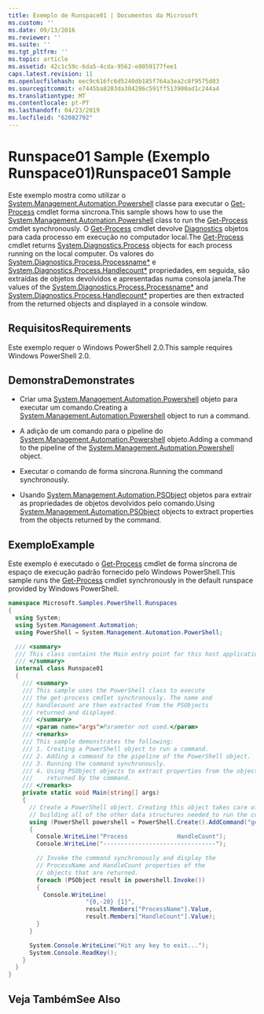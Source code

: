 ```yaml
---
title: Exemplo de Runspace01 | Documentos da Microsoft
ms.custom: ''
ms.date: 09/13/2016
ms.reviewer: ''
ms.suite: ''
ms.tgt_pltfrm: ''
ms.topic: article
ms.assetid: 42c1c59c-6da5-4cda-9562-e8059177fee1
caps.latest.revision: 11
ms.openlocfilehash: eec9c616fc6d5240db185f764a3ea2c8f9575d03
ms.sourcegitcommit: e7445ba8203da304286c591ff513900ad1c244a4
ms.translationtype: MT
ms.contentlocale: pt-PT
ms.lasthandoff: 04/23/2019
ms.locfileid: "62082792"
---
```

# <a name="runspace01-sample"></a><span data-ttu-id="abacf-102">Runspace01 Sample (Exemplo Runspace01)</span><span class="sxs-lookup"><span data-stu-id="abacf-102">Runspace01 Sample</span></span>

<span data-ttu-id="abacf-103">Este exemplo mostra como utilizar o [System.Management.Automation.Powershell](/dotnet/api/system.management.automation.powershell) classe para executar o [Get-Process](/powershell/module/Microsoft.PowerShell.Management/Get-Process) cmdlet forma síncrona.</span><span class="sxs-lookup"><span data-stu-id="abacf-103">This sample shows how to use the [System.Management.Automation.Powershell](/dotnet/api/system.management.automation.powershell) class to run the [Get-Process](/powershell/module/Microsoft.PowerShell.Management/Get-Process) cmdlet synchronously.</span></span> <span data-ttu-id="abacf-104">O [Get-Process](/powershell/module/Microsoft.PowerShell.Management/Get-Process) cmdlet devolve [Diagnostics](/dotnet/api/System.Diagnostics.Process) objetos para cada processo em execução no computador local.</span><span class="sxs-lookup"><span data-stu-id="abacf-104">The [Get-Process](/powershell/module/Microsoft.PowerShell.Management/Get-Process) cmdlet returns [System.Diagnostics.Process](/dotnet/api/System.Diagnostics.Process) objects for each process running on the local computer.</span></span> <span data-ttu-id="abacf-105">Os valores do [System.Diagnostics.Process.Processname\*](/dotnet/api/System.Diagnostics.Process.ProcessName) e [System.Diagnostics.Process.Handlecount\*](/dotnet/api/System.Diagnostics.Process.Handlecount) propriedades, em seguida, são extraídas de objetos devolvidos e apresentadas numa consola janela.</span><span class="sxs-lookup"><span data-stu-id="abacf-105">The values of the [System.Diagnostics.Process.Processname\*](/dotnet/api/System.Diagnostics.Process.ProcessName) and [System.Diagnostics.Process.Handlecount\*](/dotnet/api/System.Diagnostics.Process.Handlecount) properties are then extracted from the returned objects and displayed in a console window.</span></span>

## <a name="requirements"></a><span data-ttu-id="abacf-106">Requisitos</span><span class="sxs-lookup"><span data-stu-id="abacf-106">Requirements</span></span>

 <span data-ttu-id="abacf-107">Este exemplo requer o Windows PowerShell 2.0.</span><span class="sxs-lookup"><span data-stu-id="abacf-107">This sample requires Windows PowerShell 2.0.</span></span>

## <a name="demonstrates"></a><span data-ttu-id="abacf-108">Demonstra</span><span class="sxs-lookup"><span data-stu-id="abacf-108">Demonstrates</span></span>

- <span data-ttu-id="abacf-109">Criar uma [System.Management.Automation.Powershell](/dotnet/api/system.management.automation.powershell) objeto para executar um comando.</span><span class="sxs-lookup"><span data-stu-id="abacf-109">Creating a [System.Management.Automation.Powershell](/dotnet/api/system.management.automation.powershell) object to run a command.</span></span>

- <span data-ttu-id="abacf-110">A adição de um comando para o pipeline do [System.Management.Automation.Powershell](/dotnet/api/system.management.automation.powershell) objeto.</span><span class="sxs-lookup"><span data-stu-id="abacf-110">Adding a command to the pipeline of the [System.Management.Automation.Powershell](/dotnet/api/system.management.automation.powershell) object.</span></span>

- <span data-ttu-id="abacf-111">Executar o comando de forma síncrona.</span><span class="sxs-lookup"><span data-stu-id="abacf-111">Running the command synchronously.</span></span>

- <span data-ttu-id="abacf-112">Usando [System.Management.Automation.PSObject](/dotnet/api/System.Management.Automation.PSObject) objetos para extrair as propriedades de objetos devolvidos pelo comando.</span><span class="sxs-lookup"><span data-stu-id="abacf-112">Using [System.Management.Automation.PSObject](/dotnet/api/System.Management.Automation.PSObject) objects to extract properties from the objects returned by the command.</span></span>

## <a name="example"></a><span data-ttu-id="abacf-113">Exemplo</span><span class="sxs-lookup"><span data-stu-id="abacf-113">Example</span></span>

 <span data-ttu-id="abacf-114">Este exemplo é executado o [Get-Process](/powershell/module/Microsoft.PowerShell.Management/Get-Process) cmdlet de forma síncrona de espaço de execução padrão fornecido pelo Windows PowerShell.</span><span class="sxs-lookup"><span data-stu-id="abacf-114">This sample runs the [Get-Process](/powershell/module/Microsoft.PowerShell.Management/Get-Process) cmdlet synchronously in the default runspace provided by Windows PowerShell.</span></span>

```csharp
namespace Microsoft.Samples.PowerShell.Runspaces
{
  using System;
  using System.Management.Automation;
  using PowerShell = System.Management.Automation.PowerShell;

  /// <summary>
  /// This class contains the Main entry point for this host application.
  /// </summary>
  internal class Runspace01
  {
    /// <summary>
    /// This sample uses the PowerShell class to execute
    /// the get-process cmdlet synchronously. The name and
    /// handlecount are then extracted from the PSObjects
    /// returned and displayed.
    /// </summary>
    /// <param name="args">Parameter not used.</param>
    /// <remarks>
    /// This sample demonstrates the following:
    /// 1. Creating a PowerShell object to run a command.
    /// 2. Adding a command to the pipeline of the PowerShell object.
    /// 3. Running the command synchronously.
    /// 4. Using PSObject objects to extract properties from the objects
    ///    returned by the command.
    /// </remarks>
    private static void Main(string[] args)
    {
      // Create a PowerShell object. Creating this object takes care of
      // building all of the other data structures needed to run the command.
      using (PowerShell powershell = PowerShell.Create().AddCommand("get-process"))
      {
        Console.WriteLine("Process              HandleCount");
        Console.WriteLine("--------------------------------");

        // Invoke the command synchronously and display the
        // ProcessName and HandleCount properties of the
        // objects that are returned.
        foreach (PSObject result in powershell.Invoke())
        {
          Console.WriteLine(
                      "{0,-20} {1}",
                      result.Members["ProcessName"].Value,
                      result.Members["HandleCount"].Value);
        }
      }

      System.Console.WriteLine("Hit any key to exit...");
      System.Console.ReadKey();
    }
  }
}
```

## <a name="see-also"></a><span data-ttu-id="abacf-115">Veja Também</span><span class="sxs-lookup"><span data-stu-id="abacf-115">See Also</span></span>
